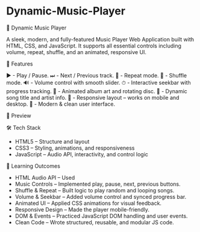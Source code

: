 # Dynamic-Music-Player

🎵 Dynamic Music Player

A sleek, modern, and fully-featured Music Player Web Application built with HTML, CSS, and JavaScript. It supports all essential controls including volume, repeat, shuffle, and an animated, responsive UI.

🚀 Features

 ▶ - Play / Pause.
 ⏭ - Next / Previous track.
🔁 - Repeat mode.
🔀 - Shuffle mode.
🔊 - Volume control with smooth slider.
⏱ - Interactive seekbar with progress tracking.
📀 - Animated album art and rotating disc.
📃 - Dynamic song title and artist info.
📱 - Responsive layout – works on mobile and desktop.
🎨 - Modern & clean user interface.


📸 Preview


🛠 Tech Stack

- HTML5 – Structure and layout
- CSS3 – Styling, animations, and responsiveness
- JavaScript – Audio API, interactivity, and control logic

🎯 Learning Outcomes

- HTML Audio API – Used <audio> tag and controlled it with JavaScript.
- Music Controls – Implemented play, pause, next, previous buttons.
- Shuffle & Repeat – Built logic to play random and looping songs.
- Volume & Seekbar – Added volume control and synced progress bar.
- Animated UI – Applied CSS animations for visual feedback.
- Responsive Design – Made the player mobile-friendly.
- DOM & Events – Practiced JavaScript DOM handling and user events.
- Clean Code – Wrote structured, reusable, and modular JS code.


